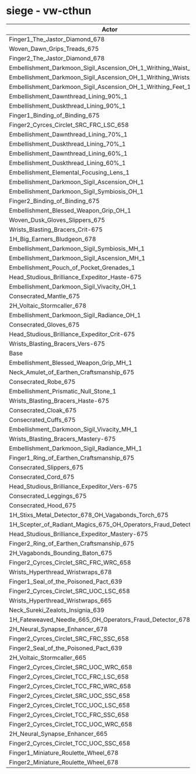 # siege - vw-cthun
| Actor | DPS | Increase |
|---|:---:|:---:|
|Finger1_The_Jastor_Diamond_678|2661820|1.94%|
|Woven_Dawn_Grips_Treads_675|2636683|0.98%|
|Finger2_The_Jastor_Diamond_678|2636197|0.96%|
|Embellishment_Darkmoon_Sigil_Ascension_OH_1_Writhing_Waist_1|2632330|0.81%|
|Embellishment_Darkmoon_Sigil_Ascension_OH_1_Writhing_Wrists_1|2631692|0.79%|
|Embellishment_Darkmoon_Sigil_Ascension_OH_1_Writhing_Feet_1|2630399|0.74%|
|Embellishment_Dawnthread_Lining_90%_1|2629142|0.69%|
|Embellishment_Duskthread_Lining_90%_1|2627970|0.65%|
|Finger1_Binding_of_Binding_675|2626521|0.59%|
|Finger2_Cyrces_Circlet_SRC_FRC_LSC_658|2626298|0.58%|
|Embellishment_Dawnthread_Lining_70%_1|2624846|0.53%|
|Embellishment_Duskthread_Lining_70%_1|2624133|0.50%|
|Embellishment_Dawnthread_Lining_60%_1|2622068|0.42%|
|Embellishment_Duskthread_Lining_60%_1|2621231|0.39%|
|Embellishment_Elemental_Focusing_Lens_1|2621116|0.38%|
|Embellishment_Darkmoon_Sigil_Ascension_OH_1|2620035|0.34%|
|Embellishment_Darkmoon_Sigil_Symbiosis_OH_1|2619922|0.34%|
|Finger2_Binding_of_Binding_675|2617696|0.25%|
|Embellishment_Blessed_Weapon_Grip_OH_1|2616924|0.22%|
|Woven_Dusk_Gloves_Slippers_675|2616244|0.20%|
|Wrists_Blasting_Bracers_Crit-675|2615303|0.16%|
|1H_Big_Earners_Bludgeon_678|2615186|0.16%|
|Embellishment_Darkmoon_Sigil_Symbiosis_MH_1|2614924|0.15%|
|Embellishment_Darkmoon_Sigil_Ascension_MH_1|2614676|0.14%|
|Embellishment_Pouch_of_Pocket_Grenades_1|2613876|0.11%|
|Head_Studious_Brilliance_Expeditor_Haste-675|2613484|0.09%|
|Embellishment_Darkmoon_Sigil_Vivacity_OH_1|2613376|0.09%|
|Consecrated_Mantle_675|2613278|0.08%|
|2H_Voltaic_Stormcaller_678|2613240|0.08%|
|Embellishment_Darkmoon_Sigil_Radiance_OH_1|2613068|0.07%|
|Consecrated_Gloves_675|2612560|0.06%|
|Head_Studious_Brilliance_Expeditor_Crit-675|2612366|0.05%|
|Wrists_Blasting_Bracers_Vers-675|2611239|0.00%|
|Base|2611111|0.00%|
|Embellishment_Blessed_Weapon_Grip_MH_1|2610876|-0.01%|
|Neck_Amulet_of_Earthen_Craftsmanship_675|2609765|-0.05%|
|Consecrated_Robe_675|2609381|-0.07%|
|Embellishment_Prismatic_Null_Stone_1|2609270|-0.07%|
|Wrists_Blasting_Bracers_Haste-675|2608826|-0.09%|
|Consecrated_Cloak_675|2608823|-0.09%|
|Consecrated_Cuffs_675|2608580|-0.10%|
|Embellishment_Darkmoon_Sigil_Vivacity_MH_1|2608459|-0.10%|
|Wrists_Blasting_Bracers_Mastery-675|2608292|-0.11%|
|Embellishment_Darkmoon_Sigil_Radiance_MH_1|2607735|-0.13%|
|Finger1_Ring_of_Earthen_Craftsmanship_675|2607630|-0.13%|
|Consecrated_Slippers_675|2607396|-0.14%|
|Consecrated_Cord_675|2607362|-0.14%|
|Head_Studious_Brilliance_Expeditor_Vers-675|2607124|-0.15%|
|Consecrated_Leggings_675|2606671|-0.17%|
|Consecrated_Hood_675|2606435|-0.18%|
|1H_Stixs_Metal_Detector_678_OH_Vagabonds_Torch_675|2605534|-0.21%|
|1H_Scepter_of_Radiant_Magics_675_OH_Operators_Fraud_Detector_678|2601119|-0.38%|
|Head_Studious_Brilliance_Expeditor_Mastery-675|2597848|-0.51%|
|Finger2_Ring_of_Earthen_Craftsmanship_675|2596962|-0.54%|
|2H_Vagabonds_Bounding_Baton_675|2595269|-0.61%|
|Finger2_Cyrces_Circlet_SRC_FRC_WRC_658|2586160|-0.96%|
|Wrists_Hyperthread_Wristwraps_678|2584474|-1.02%|
|Finger1_Seal_of_the_Poisoned_Pact_639|2584013|-1.04%|
|Finger2_Cyrces_Circlet_SRC_UOC_LSC_658|2575892|-1.35%|
|Wrists_Hyperthread_Wristwraps_665|2575181|-1.38%|
|Neck_Sureki_Zealots_Insignia_639|2574134|-1.42%|
|1H_Fateweaved_Needle_665_OH_Operators_Fraud_Detector_678|2572217|-1.49%|
|2H_Neural_Synapse_Enhancer_678|2565906|-1.73%|
|Finger2_Cyrces_Circlet_SRC_FRC_SSC_658|2560447|-1.94%|
|Finger2_Seal_of_the_Poisoned_Pact_639|2560385|-1.94%|
|2H_Voltaic_Stormcaller_665|2546658|-2.47%|
|Finger2_Cyrces_Circlet_SRC_UOC_WRC_658|2544071|-2.57%|
|Finger2_Cyrces_Circlet_TCC_FRC_LSC_658|2544018|-2.57%|
|Finger2_Cyrces_Circlet_TCC_FRC_WRC_658|2535732|-2.89%|
|Finger2_Cyrces_Circlet_SRC_UOC_SSC_658|2528891|-3.15%|
|Finger2_Cyrces_Circlet_TCC_UOC_LSC_658|2517200|-3.60%|
|Finger2_Cyrces_Circlet_TCC_FRC_SSC_658|2514133|-3.71%|
|Finger2_Cyrces_Circlet_TCC_UOC_WRC_658|2510148|-3.87%|
|2H_Neural_Synapse_Enhancer_665|2507590|-3.96%|
|Finger2_Cyrces_Circlet_TCC_UOC_SSC_658|2493154|-4.52%|
|Finger1_Miniature_Roulette_Wheel_678|2412197|-7.62%|
|Finger2_Miniature_Roulette_Wheel_678|2393343|-8.34%|
